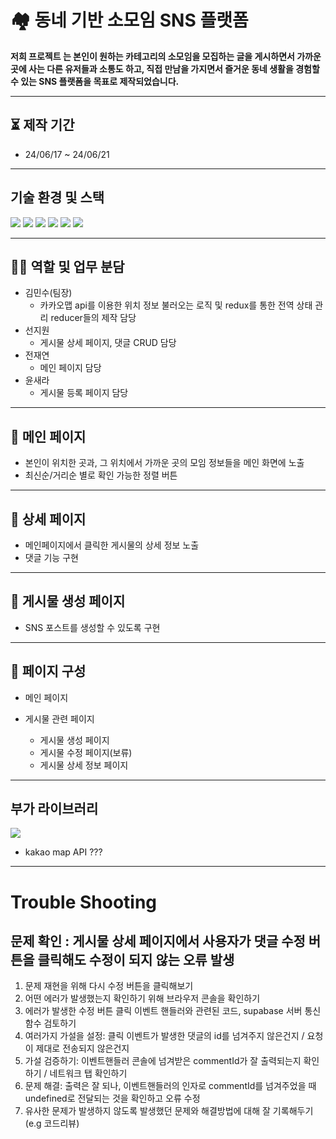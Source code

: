 # 🏘️ 동네 기반 소모임 SNS 플랫폼 <Town Talk>

**저희 프로젝트 <Town Talk>는 본인이 원하는 카테고리의 소모임을 모집하는 글을 게시하면서 가까운 곳에 사는 다른 유저들과 소통도 하고, 직접 만남을 가지면서 즐거운 동네 생활을 경험할 수 있는 SNS 플랫폼을 목표로 제작되었습니다.**

---
## ⏳ 제작 기간

- 24/06/17 ~ 24/06/21

 ---

## 기술 환경 및 스택


<img src="https://img.shields.io/badge/react-%2320232a.svg?style=for-the-badge&logo=react&logoColor=%2361DAFB"/>  <img src="https://img.shields.io/badge/React_Router-CA4245?style=for-the-badge&logo=react-router&logoColor=white" />  <img src="https://img.shields.io/badge/-React%20Query-FF4154?style=for-the-badge&logo=react%20query&logoColor=white" /> <img src="https://img.shields.io/badge/redux-%23593d88.svg?style=for-the-badge&logo=redux&logoColor=white"/> <img src="https://img.shields.io/badge/Supabase-3ECF8E?style=for-the-badge&logo=supabase&logoColor=white" /> <img src="https://img.shields.io/badge/vercel-%23000000.svg?style=for-the-badge&logo=vercel&logoColor=white" /> 

 ---
  
## 🧑‍💻 역할 및 업무 분담

- 김민수(팀장)
  - 카카오맵 api를 이용한 위치 정보 불러오는 로직 및 redux를 통한 전역 상태 관리 reducer들의 제작 담당
- 선지원
  - 게시물 상세 페이지, 댓글 CRUD 담당
- 전재연
  - 메인 페이지 담당
- 윤새라
  - 게시물 등록 페이지 담당
  
---

## 📑 메인 페이지

- 본인이 위치한 곳과, 그 위치에서 가까운 곳의 모임 정보들을 메인 화면에 노출
- 최신순/거리순 별로 확인 가능한 정렬 버튼

---

## 📑 상세 페이지

- 메인페이지에서 클릭한 게시물의 상세 정보 노출
- 댓글 기능 구현

---

## 📑 게시물 생성 페이지

- SNS 포스트를 생성할 수 있도록 구현

---

## 📑 페이지 구성

- 메인 페이지

- 게시물 관련 페이지
  - 게시물 생성 페이지
  - 게시물 수정 페이지(보류)
  - 게시물 상세 정보 페이지

---
## 부가 라이브러리


<img src="https://img.shields.io/badge/styled--components-DB7093?style=for-the-badge&logo=styled-components&logoColor=white"/> 

- kakao map API ??? 

---

# Trouble Shooting

 ## 문제 확인 : 게시물 상세 페이지에서 사용자가 댓글 수정 버튼을 클릭해도 수정이 되지 않는 오류 발생
  1. 문제 재현을 위해 다시 수정 버튼을 클릭해보기
  2. 어떤 에러가 발생했는지 확인하기 위해 브라우저 콘솔을 확인하기
  3. 에러가 발생한 수정 버튼 클릭 이벤트 핸들러와 관련된 코드, supabase 서버 통신 함수 검토하기
  4. 여러가지 가설을 설정: 클릭 이벤트가 발생한 댓글의 id를 넘겨주지 않은건지 / 요청이 제대로 전송되지 않은건지
  5. 가설 검증하기: 이벤트핸들러 콘솔에 넘겨받은 commentId가 잘 출력되는지 확인하기 / 네트워크 탭 확인하기
  6. 문제 해결: 출력은 잘 되나, 이벤트핸들러의 인자로 commentId를 넘겨주었을 때 undefined로 전달되는 것을 확인하고 오류 수정
  7. 유사한 문제가 발생하지 않도록 발생했던 문제와 해결방법에 대해 잘 기록해두기(e.g 코드리뷰)
